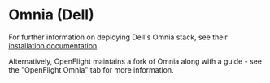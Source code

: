 # Omnia (Dell)

For further information on deploying Dell's Omnia stack, see their [installation documentation](https://dellhpc.github.io/omnia/INSTALL_OMNIA.html).

Alternatively, OpenFlight maintains a fork of Omnia along with a guide - see the "OpenFlight Omnia" tab for more information.

